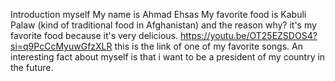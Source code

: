 Introduction myself
My name is Ahmad Ehsas
My favorite food is Kabuli Palaw (kind of traditional food in Afghanistan)
and the reason why? it's my favorite food because it's very delicious.
https://youtu.be/OT25EZSDOS4?si=q9PcCcMyuwGfzXLR this  is the link of one of my favorite songs.
An interesting fact about myself is that i want to be a president of my country in the future.

